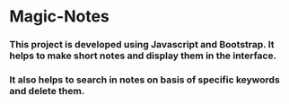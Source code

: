 # Magic-Notes

### This project is developed using Javascript and Bootstrap. It helps to make short notes and display them in the interface.
### It also helps to search in notes on basis of specific keywords and delete them.
